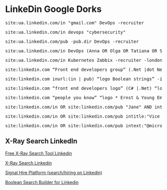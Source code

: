 # LinkeDin Google Dorks

<pre>site:ua.linkedin.com/in "gmail.com" DevOps -recruiter</pre>

<pre>site:ua.linkedin.com/in devops "cybersecurity"</pre>

<pre>site:ua.linkedin.com/pub -pub.dir DevOps -recruiter</pre>

<pre>site:ua.linkedin.com/in DevOps (Anna OR Olga OR Tatiana OR Svetlana OR Anastasia) -recruiter</pre>

<pre>site:ua.linkedin.com/in Kubernetes Zabbix -recruiter -london</pre>

<pre>site:linkedin.com “Front end developers group” (.Net |dot Net) Greater Boston Area) -dir -job -jobs -sample -samples -template -resume service -resume writers -resume writing</pre>

<pre>site:linkedin.com inurl:(in | pub) “logo Boolean strings” -inurl:dir</pre>

<pre>site:linkedin.com “front end developers logo” (C# |.Net) “location * Greater Boston Area”</pre>

<pre>site:linkedin.com “people you know” “logo * Ernst & Young Employees and Alumni” java</pre>

<pre>site:linkedin.com/in OR site:linkedin.com/pub "Jane" AND intitle:"Microsoft" AND (intext:"Language*" AND "Mandarin")</pre>

<pre>site:linkedin.com/in OR site:linkedin.com/pub intitle:"Vice President" AND intitle:"Microsoft" AND ("Education" AND "UNSW")</pre>

<pre>site:linkedin.com/in OR site:linkedin.com/pub intext:"@microsoft.com"</pre>

<h2>X-Ray Search LinkedIn</h2>

<a href="https://recruitmentgeek.com/tools/linkedin">Free X-Ray Search Tool Linkedin</a> 

<a href="https://recruitin.net/">X-Ray Search Linkedin</a>

<a href="https://www.signalhire.com/">Signal Hire Platform (search/hiring on Linkedin)</a>

<a href="https://docs.google.com/spreadsheets/d/1v27Oybrv9H5sn3MMD76clLp2B4mwhA7OtUkfQzlNu8w/edit">Boolean Search Builder for Linkedin</a>
